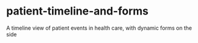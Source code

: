 # patient-timeline-and-forms
A timeline view of patient events in health care, with dynamic forms on the side
